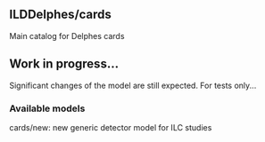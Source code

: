 
## ILDDelphes/cards

Main catalog for Delphes cards

## Work in progress...

Significant changes of the model are still expected. For tests only...

### Available models

cards/new: new generic detector model for ILC studies

